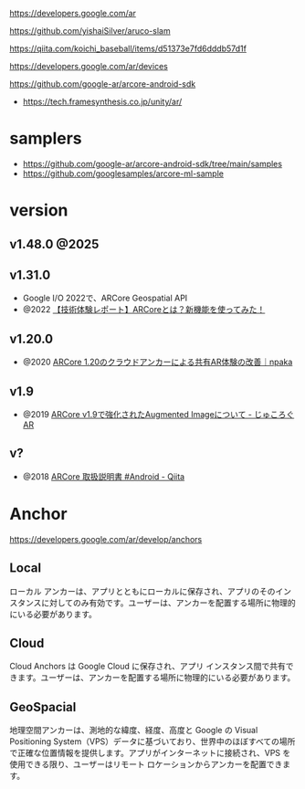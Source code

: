 https://developers.google.com/ar

https://github.com/yishaiSilver/aruco-slam

https://qiita.com/koichi_baseball/items/d51373e7fd6dddb57d1f

https://developers.google.com/ar/devices

https://github.com/google-ar/arcore-android-sdk

- https://tech.framesynthesis.co.jp/unity/ar/

# samplers

- https://github.com/google-ar/arcore-android-sdk/tree/main/samples
- https://github.com/googlesamples/arcore-ml-sample

# version

## v1.48.0 @2025

## v1.31.0

- Google I/O 2022で、ARCore Geospatial API
- @2022 [【技術体験レポート】ARCoreとは？新機能を使ってみた！](https://www.techfirm.co.jp/blog/arcore)

## v1.20.0

- @2020 [ARCore 1.20のクラウドアンカーによる共有AR体験の改善｜npaka](https://note.com/npaka/n/n7d16e7b2fef1)

## v1.9

- @2019 [ARCore v1.9で強化されたAugmented Imageについて - じゅころぐAR](https://www.jyuko49.com/entry/2019/05/09/083833)

## v?

- @2018 [ARCore 取扱説明書 #Android - Qiita](https://qiita.com/taptappun/items/a5337d29a43d5d673c7f)

# Anchor

https://developers.google.com/ar/develop/anchors

## Local

ローカル アンカーは、アプリとともにローカルに保存され、アプリのそのインスタンスに対してのみ有効です。ユーザーは、アンカーを配置する場所に物理的にいる必要があります。

## Cloud

Cloud Anchors は Google Cloud に保存され、アプリ インスタンス間で共有できます。ユーザーは、アンカーを配置する場所に物理的にいる必要があります。

## GeoSpacial

地理空間アンカーは、測地的な緯度、経度、高度と Google の Visual Positioning System（VPS）データに基づいており、世界中のほぼすべての場所で正確な位置情報を提供します。アプリがインターネットに接続され、VPS を使用できる限り、ユーザーはリモート ロケーションからアンカーを配置できます。
